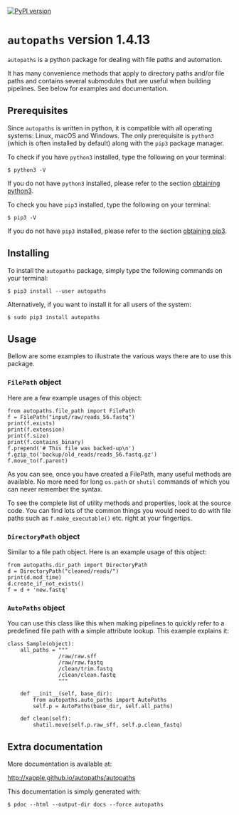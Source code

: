 [![PyPI version](https://badge.fury.io/py/autopaths.svg)](https://badge.fury.io/py/autopaths)

# `autopaths` version 1.4.13

`autopaths` is a python package for dealing with file paths and automation.

It has many convenience methods that apply to directory paths and/or file paths and contains several submodules that are useful when building pipelines. See below for examples and documentation.

## Prerequisites

Since `autopaths` is written in python, it is compatible with all operating systems: Linux, macOS and Windows. The only prerequisite is `python3` (which is often installed by default) along with the `pip3` package manager.

To check if you have `python3` installed, type the following on your terminal:

    $ python3 -V

If you do not have `python3` installed, please refer to the section [obtaining python3](docs/installing_tips.md#obtaining-python3).

To check you have `pip3` installed, type the following on your terminal:

    $ pip3 -V

If you do not have `pip3` installed, please refer to the section [obtaining pip3](docs/installing_tips.md#obtaining-pip3).

## Installing

To install the `autopaths` package, simply type the following commands on your terminal:

    $ pip3 install --user autopaths

Alternatively, if you want to install it for all users of the system:

    $ sudo pip3 install autopaths

## Usage

Bellow are some examples to illustrate the various ways there are to use this package.


### `FilePath` object

Here are a few example usages of this object:

    from autopaths.file_path import FilePath
    f = FilePath("input/raw/reads_56.fastq")
    print(f.exists)
    print(f.extension)
    print(f.size)
    print(f.contains_binary)
    f.prepend('# This file was backed-up\n')
    f.gzip_to('backup/old_reads/reads_56.fastq.gz')
    f.move_to(f.parent)

As you can see, once you have created a FilePath, many useful methods are available. No more need for long `os.path` or `shutil` commands of which you can never remember the syntax.

To see the complete list of utility methods and properties, look at the source code. You can find lots of the common things you would need to do with file paths such as `f.make_executable()` etc. right at your fingertips.

### `DirectoryPath` object

Similar to a file path object. Here is an example usage of this object:

    from autopaths.dir_path import DirectoryPath
    d = DirectoryPath("cleaned/reads/")
    print(d.mod_time)
    d.create_if_not_exists()
    f = d + 'new.fastq'

### `AutoPaths` object

You can use this class like this when making pipelines to quickly refer to a predefined file path with a simple attribute lookup. This example explains it:

    class Sample(object):
        all_paths = """
                    /raw/raw.sff
                    /raw/raw.fastq
                    /clean/trim.fastq
                    /clean/clean.fastq
                    """

        def __init__(self, base_dir):
            from autopaths.auto_paths import AutoPaths
            self.p = AutoPaths(base_dir, self.all_paths)

        def clean(self):
            shutil.move(self.p.raw_sff, self.p.clean_fastq)

## Extra documentation

More documentation is available at:

<http://xapple.github.io/autopaths/autopaths>

This documentation is simply generated with:

    $ pdoc --html --output-dir docs --force autopaths